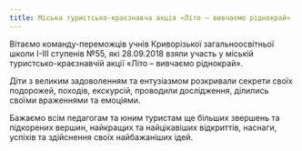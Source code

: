 ```yaml
---
title: Міська туристсько-краєзнавча акція «Літо – вивчаємо ріднокрай»
---
```


Вітаємо команду-переможців учнів Криворізької загальноосвітньої школи І-ІІІ ступенів №55, які 28.09.2018 взяли участь у міській туристсько-краєзнавчій акції «Літо – вивчаємо ріднокрай».

Діти з великим задоволенням та ентузіазмом розкривали секрети своїх подорожей, походів, екскурсій, проводили дослідження, ділились своїми враженнями та емоціями.

Бажаємо всім педагогам та юним туристам ще більших звершень та підкорених вершин, найкращих та найцікавіших відкриттів, наснаги, успіхів та здійснення своїх найбажаніших ідей.

<youtube id="j4ejN9i2jm0" />

<slideshow id="_/72157698780548812" />
